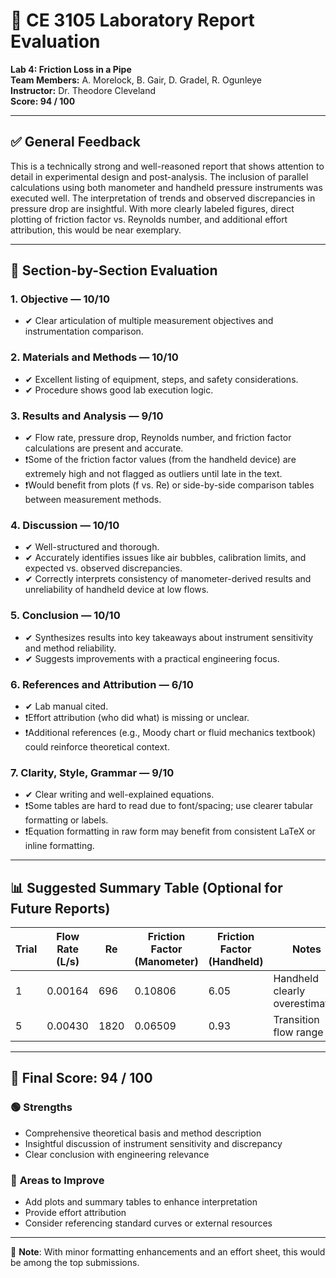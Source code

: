 
# 🧪 CE 3105 Laboratory Report Evaluation  
**Lab 4: Friction Loss in a Pipe**  
**Team Members:** A. Morelock, B. Gair, D. Gradel, R. Ogunleye  
**Instructor:** Dr. Theodore Cleveland  
**Score: 94 / 100**

---

## ✅ General Feedback

This is a technically strong and well-reasoned report that shows attention to detail in experimental design and post-analysis. The inclusion of parallel calculations using both manometer and handheld pressure instruments was executed well. The interpretation of trends and observed discrepancies in pressure drop are insightful. With more clearly labeled figures, direct plotting of friction factor vs. Reynolds number, and additional effort attribution, this would be near exemplary.

---

## 🧾 Section-by-Section Evaluation

### 1. **Objective** — **10/10**
- ✔ Clear articulation of multiple measurement objectives and instrumentation comparison.

### 2. **Materials and Methods** — **10/10**
- ✔ Excellent listing of equipment, steps, and safety considerations.
- ✔ Procedure shows good lab execution logic.

### 3. **Results and Analysis** — **9/10**
- ✔ Flow rate, pressure drop, Reynolds number, and friction factor calculations are present and accurate.
- ❗Some of the friction factor values (from the handheld device) are extremely high and not flagged as outliers until late in the text.
- ❗Would benefit from plots (f vs. Re) or side-by-side comparison tables between measurement methods.

### 4. **Discussion** — **10/10**
- ✔ Well-structured and thorough.
- ✔ Accurately identifies issues like air bubbles, calibration limits, and expected vs. observed discrepancies.
- ✔ Correctly interprets consistency of manometer-derived results and unreliability of handheld device at low flows.

### 5. **Conclusion** — **10/10**
- ✔ Synthesizes results into key takeaways about instrument sensitivity and method reliability.
- ✔ Suggests improvements with a practical engineering focus.

### 6. **References and Attribution** — **6/10**
- ✔ Lab manual cited.
- ❗Effort attribution (who did what) is missing or unclear.
- ❗Additional references (e.g., Moody chart or fluid mechanics textbook) could reinforce theoretical context.

### 7. **Clarity, Style, Grammar** — **9/10**
- ✔ Clear writing and well-explained equations.
- ❗Some tables are hard to read due to font/spacing; use clearer tabular formatting or labels.
- ❗Equation formatting in raw form may benefit from consistent LaTeX or inline formatting.

---

## 📊 Suggested Summary Table (Optional for Future Reports)

| Trial | Flow Rate (L/s) | Re | Friction Factor (Manometer) | Friction Factor (Handheld) | Notes |
|-------|------------------|----|-----------------------------|-----------------------------|-------|
| 1     | 0.00164          | 696 | 0.10806                    | 6.05                        | Handheld clearly overestimated |
| 5     | 0.00430          | 1820| 0.06509                    | 0.93                        | Transition flow range |

---

## 🧮 Final Score: **94 / 100**

### 🟢 **Strengths**
- Comprehensive theoretical basis and method description
- Insightful discussion of instrument sensitivity and discrepancy
- Clear conclusion with engineering relevance

### 🔴 **Areas to Improve**
- Add plots and summary tables to enhance interpretation
- Provide effort attribution
- Consider referencing standard curves or external resources

---

📌 **Note**: With minor formatting enhancements and an effort sheet, this would be among the top submissions.
